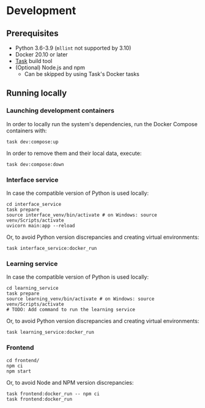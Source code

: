 # Development

## Prerequisites

* Python 3.6-3.9 (`mllint` not supported by 3.10)
* Docker 20.10 or later
* [Task](https://taskfile.dev/) build tool
* (Optional) Node.js and npm
    * Can be skipped by using Task's Docker tasks

## Running locally

### Launching development containers

In order to locally run the system's dependencies, run the Docker Compose containers with:

```shell
task dev:compose:up
```

In order to remove them and their local data, execute:

```shell
task dev:compose:down
```

### Interface service

In case the compatible version of Python is used locally:

```shell
cd interface_service
task prepare
source interface_venv/bin/activate # on Windows: source venv/Scripts/activate
uvicorn main:app --reload
```

Or, to avoid Python version discrepancies and creating virtual environments:

```shell
task interface_service:docker_run
```

### Learning service

In case the compatible version of Python is used locally:

```shell
cd learning_service
task prepare
source learning_venv/bin/activate # on Windows: source venv/Scripts/activate
# TODO: Add command to run the learning service
```

Or, to avoid Python version discrepancies and creating virtual environments:

```shell
task learning_service:docker_run
```

### Frontend

```shell
cd frontend/
npm ci
npm start
```

Or, to avoid Node and NPM version discrepancies:

```shell
task frontend:docker_run -- npm ci
task frontend:docker_run
```
